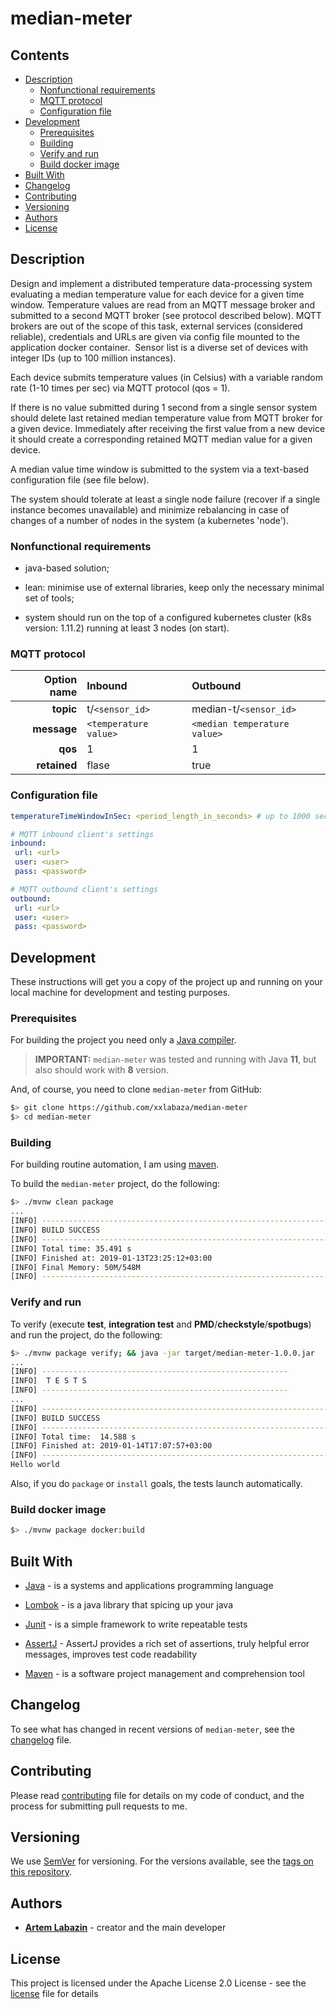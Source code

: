 # median-meter

## Contents

- [Description](#description)
  - [Nonfunctional requirements](#nonfunctional-requirements)
  - [MQTT protocol](#mqtt-protocol)
  - [Configuration file](#configuration-file)
- [Development](#development)
  - [Prerequisites](#prerequisites)
  - [Building](#building)
  - [Verify and run](#verify-and-run)
  - [Build docker image](#build-docker-image)
- [Built With](#built-with)
- [Changelog](#changelog)
- [Contributing](#contributing)
- [Versioning](#versioning)
- [Authors](#authors)
- [License](#license)

## Description

Design and implement a distributed temperature data-processing system evaluating a median temperature value for each device for a given time window. Temperature values are read from an MQTT message broker and submitted to a second MQTT broker (see protocol described below). MQTT brokers are out of the scope of this task, external services (considered reliable), credentials and URLs are given via config file mounted to the application docker container.
​
Sensor list is a diverse set of devices with integer IDs (up to 100 million instances).

Each device submits temperature values (in Celsius) with a variable random rate (1-10 times per sec) via MQTT protocol (qos = 1).

If there is no value submitted during 1 second from a single sensor system should delete last retained median temperature value from MQTT broker for a given device. Immediately after receiving the first value from a new device it should create a corresponding retained MQTT median value for a given device.

A median value time window is submitted to the system via a text-based configuration file (see file below).

The system should tolerate at least a single node failure (recover if a single instance becomes unavailable) and minimize rebalancing in case of changes of a number of nodes in the system (a kubernetes 'node').
​

### Nonfunctional requirements

- java-based solution;

- lean: minimise use of external libraries, keep only the necessary minimal set of tools;

- system should run on the top of a configured kubernetes cluster (k8s version: 1.11.2) running at least 3 nodes (on start).

### MQTT protocol

| Option name  | Inbound               | Outbound                     |
|-------------:|:----------------------|:-----------------------------|
| **topic**    | t/`<sensor_id>`       | median-t/`<sensor_id>`       |
| **message**  | `<temperature value>` | `<median temperature value>` |
| **qos**      | 1                     | 1                            |
| **retained** | flase                 | true                         |

### Configuration file

```yaml
temperatureTimeWindowInSec: <period_length_in_seconds> # up to 1000 seconds

# MQTT inbound client's settings
inbound:
 url: <url>
 user: <user>
 pass: <password>

# MQTT outbound client's settings
outbound:
 url: <url>
 user: <user>
 pass: <password>
```

## Development

These instructions will get you a copy of the project up and running on your local machine for development and testing purposes.

### Prerequisites

For building the project you need only a [Java compiler](http://www.oracle.com/technetwork/java/javase/downloads/index.html).

> **IMPORTANT:** `median-meter` was tested and running with Java **11**, but also should work with **8** version.

And, of course, you need to clone `median-meter` from GitHub:

```bash
$> git clone https://github.com/xxlabaza/median-meter
$> cd median-meter
```

### Building

For building routine automation, I am using [maven](https://maven.apache.org).

To build the `median-meter` project, do the following:

```bash
$> ./mvnw clean package
...
[INFO] ------------------------------------------------------------------------
[INFO] BUILD SUCCESS
[INFO] ------------------------------------------------------------------------
[INFO] Total time: 35.491 s
[INFO] Finished at: 2019-01-13T23:25:12+03:00
[INFO] Final Memory: 50M/548M
[INFO] ------------------------------------------------------------------------
```

### Verify and run

To verify (execute **test**, **integration test** and **PMD**/**checkstyle**/**spotbugs**) and run the project, do the following:

```bash
$> ./mvnw package verify; && java -jar target/median-meter-1.0.0.jar
...
[INFO] -------------------------------------------------------
[INFO]  T E S T S
[INFO] -------------------------------------------------------
...
[INFO] ------------------------------------------------------------------------
[INFO] BUILD SUCCESS
[INFO] ------------------------------------------------------------------------
[INFO] Total time:  14.588 s
[INFO] Finished at: 2019-01-14T17:07:57+03:00
[INFO] ------------------------------------------------------------------------
Hello world
```

Also, if you do `package` or `install` goals, the tests launch automatically.

### Build docker image

```bash
$> ./mvnw package docker:build
```

## Built With

- [Java](http://www.oracle.com/technetwork/java/javase) - is a systems and applications programming language

- [Lombok](https://projectlombok.org) - is a java library that spicing up your java

- [Junit](http://junit.org/junit4/) - is a simple framework to write repeatable tests

- [AssertJ](http://joel-costigliola.github.io/assertj/) - AssertJ provides a rich set of assertions, truly helpful error messages, improves test code readability

- [Maven](https://maven.apache.org) - is a software project management and comprehension tool

## Changelog

To see what has changed in recent versions of `median-meter`, see the [changelog](./CHANGELOG.md) file.

## Contributing

Please read [contributing](./CONTRIBUTING.md) file for details on my code of conduct, and the process for submitting pull requests to me.

## Versioning

We use [SemVer](http://semver.org/) for versioning. For the versions available, see the [tags on this repository](https://github.com/xxlabaza/median-meter/tags).

## Authors

- **[Artem Labazin](https://github.com/xxlabaza)** - creator and the main developer

## License

This project is licensed under the Apache License 2.0 License - see the [license](./LICENSE) file for details
